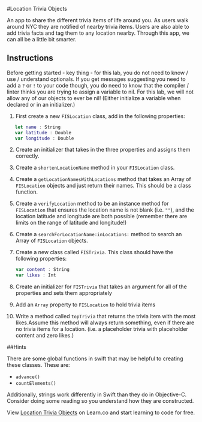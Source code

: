 

#Location Trivia Objects

An app to share the different trivia items of life around you. As users walk around NYC they are notified of nearby trivia items. Users are also able to add trivia facts and tag them to any location nearby. Through this app, we can all be a little bit smarter.

## Instructions

Before getting started - key thing - for this lab, you do not need to know / use / understand optionals. If you get messages suggesting you need to add a `?` or `!` to your code though, you do need to know that the compiler / linter thinks you are trying to assign a variable to nil. For this lab, we will not allow any of our objects to ever be nil! (Either initialize a variable when declared or in an initializer.)

 1. First create a new `FISLocation` class, add in the following properties:

 ```swift
 	let name : String
 	var latitude : Double
 	var longitude : Double
 ```

 2. Create an initializer that takes in the three properties and assigns them correctly. 
 
 3. Create a `shortenLocationName` method in your `FISLocation` class.
 
 4. Create a `getLocationNamesWithLocations` method that takes an Array of `FISLocation` objects and just return their names. This should be a class function.
 
 5. Create a `verifyLocation` method to be an instance method for `FISLocation` that ensures the location name is not blank (i.e. `""`), and the location latitude and longitude are both possible (remember there are limits on the range of latitude and longitude!)
 
 6. Create a `searchForLocationName:inLocations:` method to search an Array of `FISLocation` objects.
 
 7. Create a new class called `FISTrivia`. This class should have the following properties:

    ```swift
    var content : String
	var likes : Int
	```

 8. Create an initializer for `FISTrivia` that takes an argument for all of the properties and sets them appropriately

 9. Add an `Array` property to `FISLocation` to hold trivia items

 10. Write a method called `topTrivia` that returns the trivia item with the most likes.Assume this method will always return something, even if there are no trivia items for a location. (i.e. a placeholder trivia with placeholder content and zero likes.)

 ##Hints

There are some global functions in swift that may be helpful to creating these classes. These are:

* `advance()`
* `countElements()`

Additionally, strings work differently in Swift than they do in Objective-C. Consider doing some reading so you understand how they are constructed.
<p data-visibility='hidden'>View <a href='https://learn.co/lessons/swift-LocationTrivia-Objects' title='Location Trivia Objects'>Location Trivia Objects</a> on Learn.co and start learning to code for free.</p>

